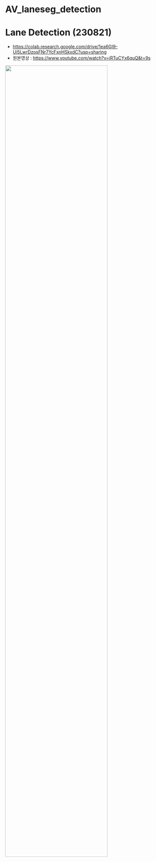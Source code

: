 # AV_laneseg_detection

# Lane Detection (230821)
- https://colab.research.google.com/drive/1ea6GI9-Ui5LwrDzosFNr7YcFxnHSkxdC?usp=sharing
- 원본영상 : https://www.youtube.com/watch?v=iRTuCYx6quQ&t=9s
<img width="80%" src="[https://github.com/iampro3/AV_laneseg_detection/issues/1#issue-1859468368](https://github.com/iampro3/AV_laneseg_detection/assets/99852881/d8eced86-0c5f-4503-a0c2-51ca105543db)https://github.com/iampro3/AV_laneseg_detection/assets/99852881/d8eced86-0c5f-4503-a0c2-51ca105543db"/>
